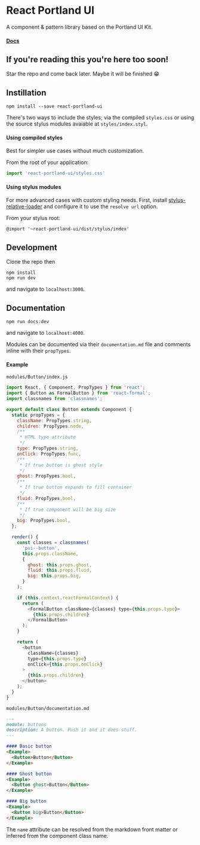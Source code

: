 # React Portland UI

A component & pattern library based on the Portland UI Kit.

#### [Docs](http://react-portland-ui.surge.sh/)

## If you're reading this you're here too soon!

Star the repo and come back later. Maybe it will be finished :grin:

## Instillation

```
npm install --save react-portland-ui
```

There's two ways to include the styles; via the compiled `styles.css` or using the source stylus modules avaiable at `styles/index.styl`.

#### Using compiled styles

Best for simpler use cases without much customization.

From the root of your application:

```javascript
import 'react-portland-ui/styles.css'
```

#### Using stylus modules

For more advanced cases with custom styling needs. First, install [stylus-relative-loader](https://github.com/walmartlabs/stylus-relative-loader) and configure it to use the `resolve url` option.

From your stylus root:

```stylus
@import '~react-portland-ui/dist/stylus/index'
```

## Development

Clone the repo then

```
npm install
npm run dev
```

and navigate to `localhost:3000`.

## Documentation

```
npm run docs:dev
```

and navigate to `localhost:4000`.

Modules can be documented via their `documentation.md` file and comments inline with their `propTypes`.

#### Example

`modules/Button/index.js`

```javascript
import React, { Component, PropTypes } from 'react';
import { Button as FormalButton } from 'react-formal';
import classnames from 'classnames';

export default class Button extends Component {
  static propTypes = {
    className: PropTypes.string,
    children: PropTypes.node,
    /**
     * HTML type attribute
     */
    type: PropTypes.string,
    onClick: PropTypes.func,
    /**
     * If true button is ghost style
     */
    ghost: PropTypes.bool,
    /**
     * If true button expands to fill container
     */
    fluid: PropTypes.bool,
    /**
     * If true component will be big size
     */
    big: PropTypes.bool,
  };

  render() {
    const classes = classnames(
      'pui--button',
      this.props.className,
      {
        ghost: this.props.ghost,
        fluid: this.props.fluid,
        big: this.props.big,
      }
    );

    if (this.context.reactFormalContext) {
      return (
        <FormalButton className={classes} type={this.props.type}>
          {this.props.children}
        </FormalButton>
      );
    }

    return (
      <button
        className={classes}
        type={this.props.type}
        onClick={this.props.onClick}
      >
        {this.props.children}
      </button>
    );
  }
}
```

`modules/Button/documentation.md`

```markdown
---
module: buttons
description: A button. Push it and it does stuff.
---

#### Basic button
<Example>
  <Button>Button</Button>
</Example>

#### Ghost button
<Example>
  <Button ghost>Button</Button>
</Example>

#### Big button
<Example>
  <Button big>Button</Button>
</Example>
```

The `name` attribute can be resolved from the markdown front matter or inferred from the component class name.
